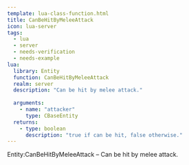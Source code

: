 ```yaml
---
template: lua-class-function.html
title: CanBeHitByMeleeAttack
icon: lua-server
tags:
  - lua
  - server
  - needs-verification
  - needs-example
lua:
  library: Entity
  function: CanBeHitByMeleeAttack
  realm: server
  description: "Can be hit by melee attack."
  
  arguments:
    - name: "attacker"
      type: CBaseEntity
  returns:
    - type: boolean
      description: "true if can be hit, false otherwise."
---
```


<div class="lua__search__keywords">
Entity:CanBeHitByMeleeAttack &#x2013; Can be hit by melee attack.
</div>
